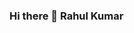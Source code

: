 ### Hi there 👋 Rahul Kumar

<!--
**Rahulkrsharma2004/Rahulkrsharma2004** is a ✨ Hello World! I'm Rahul, a passionate web developer with a love for crafting engaging and user-friendly web experiences. ✨ repository because its `README.md` (this file) appears on your GitHub profile.

Here are some ideas to get you started:

- 🔭 I’m currently working on ...
- 🌱 I’m currently learning ...
- 👯 I’m looking to collaborate on ...
- 🤔 I’m looking for help with ...
- 💬 Ask me about ...
- 📫 How to reach me: ...
- 😄 Pronouns: ...
- ⚡ Fun fact: ...
-->
